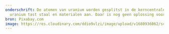 ```yaml
---
onderschrift: De atomen van uranium worden gesplitst in de kerncentrale. Maar
  uranium tast staal en materialen aan. Daar is nog geen oplossing voor.
bron: Pixabay.com
image: https://res.cloudinary.com/ddio9vlzi/image/upload/v1680936062/sciencegeek/posts/kern-glas-uranium.jpg
---
```

